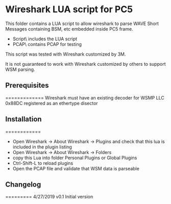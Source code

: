# Wireshark LUA script for PC5

This folder contains a LUA script to allow wireshark to parse WAVE Short Messages containing BSM, etc embedded inside PC5 frame.

* Script\ includes the LUA script
* PCAP\ contains PCAP for testing

This script was tested with Wireshark customized by 3M.

It is not guaranteed to work with Wireshark customized by others to support WSM parsing.

## Prerequisites
=============
Wireshark must have an existing decoder for WSMP LLC 0x88DC registered as an ethertype disector

## Installation
============
* Open Wireshark -> About Wireshark -> Plugins and check that this lua is included in the plugin listing
* Open Wireshark -> About Wireshark -> Folders 
* copy this Lua into folder Personal Plugins or Global Plugins
* Ctrl-Shift-L to reload plugins
* Open the PCAP file and validate that WSM data is parseable

## Changelog
=========
4/27/2019   v0.1     Initial version

